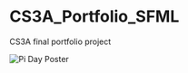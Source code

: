 # CS3A_Portfolio_SFML
CS3A final portfolio project

![Pi Day Poster](https://github.com/shermanyan/CS3A_Portfolio_SFML/assets/14947899/70fa13b4-7b2c-4dcb-a275-90ed933cc86e)
